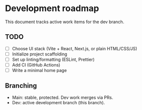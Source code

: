 # Development roadmap

This document tracks active work items for the dev branch.

## TODO

- [ ] Choose UI stack (Vite + React, Next.js, or plain HTML/CSS/JS)
- [ ] Initialize project scaffolding
- [ ] Set up linting/formatting (ESLint, Prettier)
- [ ] Add CI (GitHub Actions)
- [ ] Write a minimal home page

## Branching

- Main: stable, protected. Dev work merges via PRs.
- Dev: active development branch (this branch).
